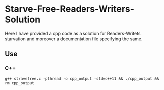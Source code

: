 # Starve-Free-Readers-Writers-Solution
Here I have provided a cpp code as a solution for Readers-Writets starvation and moreover a documentation file specifying the same.

## Use

### C++
`g++ stravefree.c -pthread -o cpp_output -std=c++11 && ./cpp_output && rm cpp_output`

